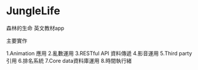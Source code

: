 # JungleLife
森林的生命 英文教材app


主要實作

1.Animation 應用
2.亂數運用
3.RESTful API 資料傳遞
4.影音運用 
5.Third party 引用
6.排名系統
7.Core data資料庫運用
8.時間執行緒
